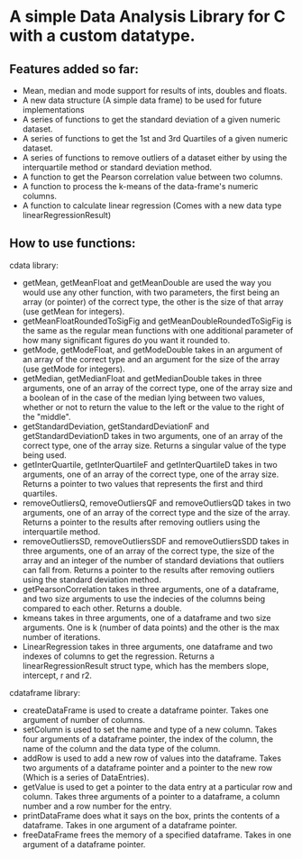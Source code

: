 # A simple Data Analysis Library for C with a custom datatype.
## Features added so far:
- Mean, median and mode support for results of ints, doubles and floats.
- A new data structure (A simple data frame) to be used for future implementations
- A series of functions to get the standard deviation of a given numeric dataset.
- A series of functions to get the 1st and 3rd Quartiles of a given numeric dataset.
- A series of functions to remove outliers of a dataset either by using the interquartile method or standard deviation method.
- A function to get the Pearson correlation value between two columns.
- A function to process the k-means of the data-frame's numeric columns.
- A function to calculate linear regression (Comes with a new data type linearRegressionResult)

## How to use functions:
cdata library:
- getMean, getMeanFloat and getMeanDouble are used the way you would use any other function, with two parameters, the first being an array (or pointer) of the correct type, the other is the size of that array (use getMean for integers).
- getMeanFloatRoundedToSigFig and getMeanDoubleRoundedToSigFig is the same as the regular mean functions with one additional parameter of how many significant figures do you want it rounded to.
- getMode, getModeFloat, and getModeDouble takes in an argument of an array of the correct type and an argument for the size of the array (use getMode for integers).
- getMedian, getMedianFloat and getMedianDouble takes in three arguments, one of an array of the correct type, one of the array size and a boolean of in the case of the median lying between two values, whether or not to return the value to the left or the value to the right of the "middle".
- getStandardDeviation, getStandardDeviationF and getStandardDeviationD takes in two arguments, one of an array of the correct type, one of the array size. Returns a singular value of the type being used.
- getInterQuartile, getInterQuartileF and getInterQuartileD takes in two arguments, one of an array of the correct type, one of the array size. Returns a pointer to two values that represents the first and third quartiles.
- removeOutliersQ, removeOutliersQF and removeOutliersQD takes in two arguments, one of an array of the correct type and the size of the array. Returns a pointer to the results after removing outliers using the interquartile method.
- removeOutliersSD, removeOutliersSDF and removeOutliersSDD takes in three arguments, one of an array of the correct type, the size of the array and an integer of the number of standard deviations that outliers can fall from. Returns a pointer to the results after removing outliers using the standard deviation method.
- getPearsonCorrelation takes in three arguments, one of a dataframe, and two size arguments to use the indecies of the columns being compared to each other. Returns a double.
- kmeans takes in three arguments, one of a dataframe and two size arguments. One is k (number of data points) and the other is the max number of iterations.
- LinearRegression takes in three arguments, one dataframe and two indexes of columns to get the regression. Returns a linearRegressionResult struct type, which has the members slope, intercept, r and r2.

cdataframe library:
- createDataFrame is used to create a dataframe pointer. Takes one argument of number of columns.
- setColumn is used to set the name and type of a new column. Takes four arguments of a dataframe pointer, the index of the column, the name of the column and the data type of the column.
- addRow is used to add a new row of values into the dataframe. Takes two arguments of a dataframe pointer and a pointer to the new row (Which is a series of DataEntries).
- getValue is used to get a pointer to the data entry at a particular row and column. Takes three arguments of a pointer to a dataframe, a column number and a row number for the entry.
- printDataFrame does what it says on the box, prints the contents of a dataframe. Takes in one argument of a dataframe pointer.
- freeDataFrame frees the memory of a specified dataframe. Takes in one argument of a dataframe pointer.
